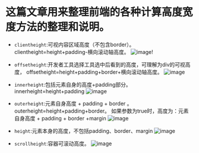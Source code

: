 # 这篇文章用来整理前端的各种计算高度宽度方法的整理和说明。
* `clientheight`:可视内容区域高度（不包含border）。clientheight=height+padding-横向滚动轴高度。
![image](http://ww1.sinaimg.cn/large/639d3769gy1fpi48tidnrj20bf06v749.jpg)!

* `offsetheight`:开发者工具选择工具选中后看到的高度，可理解为div的可视高度， 
offsetheight=height+padding+border+横向滚动轴高度。
![image](http://ww1.sinaimg.cn/large/639d3769gy1fpi4fpifumj20bf06vaa1.jpg)

* `innerheight`:包括元素自身的高度+padding部分。 innerheight=height+padding
![image](http://ww1.sinaimg.cn/large/639d3769gy1fpi4qssm95j20f6072wei.jpg)


* `outerheight`:元素自身高度 + padding + border 。  outerheight=height+padding+border。
如果参数为true时，高度为：元素自身高度 + padding + border +margin
![image](http://ww1.sinaimg.cn/large/639d3769gy1fpi4v0xqevj20f605x3yk.jpg)

* `height`:元素本身的高度，不包括padding、border、margin
![image](http://ww1.sinaimg.cn/large/639d3769gy1fpi4wbwig5j20f507rgln.jpg)

* `scrollheight`:容器可滚动高度。
![image](http://ww1.sinaimg.cn/large/639d3769gy1fpi4os28vqj20e70bhdfw.jpg)





